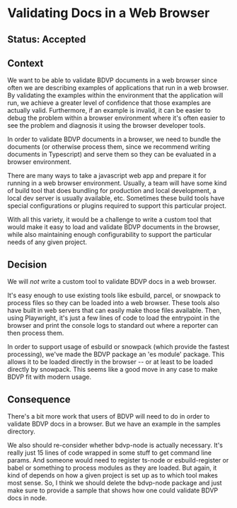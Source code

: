 # Validating Docs in a Web Browser

## Status: Accepted

## Context
We want to be able to validate BDVP documents in a web browser since often we
are describing examples of applications that run in a web browser. By validating the
examples within the environment that the application will run, we achieve a greater
level of confidence that those examples are actually valid. Furthermore, if an example
is invalid, it can be easier to debug the problem within a browser environment where
it's often easier to see the problem and diagnosis it using the browser developer tools.

In order to validate BDVP documents in a browser, we need to bundle the documents (or
otherwise process them, since we recommend writing documents in Typescript) and serve
them so they can be evaluated in a browser environment.

There are many ways to take a javascript web app and prepare it for running
in a web browser environment. Usually, a team will have some kind of build tool that does
bundling for production and local development, a local dev server is usually available, etc.
Sometimes these build tools have special configurations or plugins required to support
this particular project.

With all this variety, it would be a challenge to write a custom tool that would make it
easy to load and validate BDVP documents in the browser, while also maintaining enough
configurability to support the particular needs of any given project.

## Decision

We will *not* write a custom tool to validate BDVP docs in a web browser.

It's easy enough to use existing tools like esbuild, parcel, or snowpack to process files
so they can be loaded into a web browser. These tools also have built in web servers that can
easily make those files available. Then, using Playwright, it's just a few lines of code to
load the entrypoint in the browser and print the console logs to standard out where a reporter
can then process them.

In order to support usage of esbuild or snowpack (which provide the fastest processing), we've
made the BDVP package an 'es module' package. This allows it to be loaded directly in the
browser -- or at least to be loaded directly by snowpack. This seems like a good move in any case
to make BDVP fit with modern usage.

## Consequence

There's a bit more work that users of BDVP will need to do in order to validate BDVP docs
in a browser. But we have an example in the samples directory.

We also should re-consider whether bdvp-node is actually necessary. It's really just 15 lines of
code wrapped in some stuff to get command line params. And someone would need to register ts-node or
esbuild-register or babel or something to process modules as they are loaded. But again, it kind of depends
on how a given project is set up as to which tool makes most sense. So, I think we should
delete the bdvp-node package and just make sure to provide a sample that shows how one could validate
BDVP docs in node.
